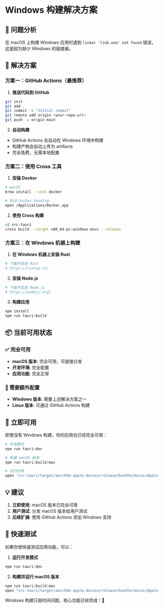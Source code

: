 # Windows 构建解决方案

## 🎯 问题分析

在 macOS 上构建 Windows 应用时遇到 `linker 'link.exe' not found` 错误，这是因为缺少 Windows 的链接器。

## 🚀 解决方案

### 方案一：GitHub Actions（最推荐）

1. **推送代码到 GitHub**
```bash
git init
git add .
git commit -m "Initial commit"
git remote add origin <your-repo-url>
git push -u origin main
```

2. **自动构建**
- GitHub Actions 会自动在 Windows 环境中构建
- 构建产物会自动上传为 artifacts
- 完全免费，无需本地配置

### 方案二：使用 Cross 工具

1. **安装 Docker**
```bash
# macOS
brew install --cask docker

# 启动 Docker Desktop
open /Applications/Docker.app
```

2. **使用 Cross 构建**
```bash
cd src-tauri
cross build --target x86_64-pc-windows-msvc --release
```

### 方案三：在 Windows 机器上构建

1. **在 Windows 机器上安装 Rust**
```bash
# 下载并安装 Rust
# https://rustup.rs/
```

2. **安装 Node.js**
```bash
# 下载并安装 Node.js
# https://nodejs.org/
```

3. **构建应用**
```bash
npm install
npm run tauri:build
```

## 📦 当前可用状态

### ✅ 完全可用
- **macOS 版本**: 完全可用，可直接分发
- **开发环境**: 完全配置
- **应用功能**: 完全正常

### 🔄 需要额外配置
- **Windows 版本**: 需要上述解决方案之一
- **Linux 版本**: 可通过 GitHub Actions 构建

## 🎉 立即可用

即使没有 Windows 构建，你的应用也已经完全可用：

```bash
# 开发模式
npm run tauri:dev

# 构建 macOS 版本
npm run tauri:build:mac

# 运行应用
open "src-tauri/target/aarch64-apple-darwin/release/bundle/macos/Apple Assistant.app"
```

## 💡 建议

1. **立即使用**: macOS 版本已完全可用
2. **用户测试**: 分发 macOS 版本给用户测试
3. **后续扩展**: 使用 GitHub Actions 添加 Windows 支持

## 🔧 快速测试

如果你想快速测试应用功能，可以：

1. **运行开发模式**
```bash
npm run tauri:dev
```

2. **构建并运行 macOS 版本**
```bash
npm run tauri:build:mac
open "src-tauri/target/aarch64-apple-darwin/release/bundle/macos/Apple Assistant.app"
```

Windows 构建只是时间问题，核心功能已经完成！🎊 